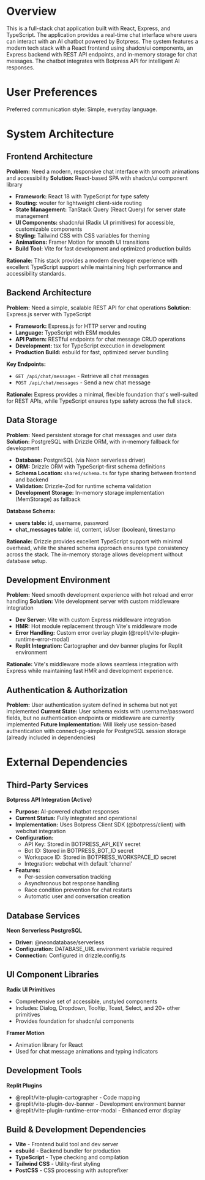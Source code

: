 # Overview

This is a full-stack chat application built with React, Express, and TypeScript. The application provides a real-time chat interface where users can interact with an AI chatbot powered by Botpress. The system features a modern tech stack with a React frontend using shadcn/ui components, an Express backend with REST API endpoints, and in-memory storage for chat messages. The chatbot integrates with Botpress API for intelligent AI responses.

# User Preferences

Preferred communication style: Simple, everyday language.

# System Architecture

## Frontend Architecture

**Problem:** Need a modern, responsive chat interface with smooth animations and accessibility
**Solution:** React-based SPA with shadcn/ui component library
- **Framework:** React 18 with TypeScript for type safety
- **Routing:** wouter for lightweight client-side routing
- **State Management:** TanStack Query (React Query) for server state management
- **UI Components:** shadcn/ui (Radix UI primitives) for accessible, customizable components
- **Styling:** Tailwind CSS with CSS variables for theming
- **Animations:** Framer Motion for smooth UI transitions
- **Build Tool:** Vite for fast development and optimized production builds

**Rationale:** This stack provides a modern developer experience with excellent TypeScript support while maintaining high performance and accessibility standards.

## Backend Architecture

**Problem:** Need a simple, scalable REST API for chat operations
**Solution:** Express.js server with TypeScript
- **Framework:** Express.js for HTTP server and routing
- **Language:** TypeScript with ESM modules
- **API Pattern:** RESTful endpoints for chat message CRUD operations
- **Development:** tsx for TypeScript execution in development
- **Production Build:** esbuild for fast, optimized server bundling

**Key Endpoints:**
- `GET /api/chat/messages` - Retrieve all chat messages
- `POST /api/chat/messages` - Send a new chat message

**Rationale:** Express provides a minimal, flexible foundation that's well-suited for REST APIs, while TypeScript ensures type safety across the full stack.

## Data Storage

**Problem:** Need persistent storage for chat messages and user data
**Solution:** PostgreSQL with Drizzle ORM, with in-memory fallback for development
- **Database:** PostgreSQL (via Neon serverless driver)
- **ORM:** Drizzle ORM with TypeScript-first schema definitions
- **Schema Location:** `shared/schema.ts` for type sharing between frontend and backend
- **Validation:** Drizzle-Zod for runtime schema validation
- **Development Storage:** In-memory storage implementation (MemStorage) as fallback

**Database Schema:**
- **users table:** id, username, password
- **chat_messages table:** id, content, isUser (boolean), timestamp

**Rationale:** Drizzle provides excellent TypeScript support with minimal overhead, while the shared schema approach ensures type consistency across the stack. The in-memory storage allows development without database setup.

## Development Environment

**Problem:** Need smooth development experience with hot reload and error handling
**Solution:** Vite development server with custom middleware integration
- **Dev Server:** Vite with custom Express middleware integration
- **HMR:** Hot module replacement through Vite's middleware mode
- **Error Handling:** Custom error overlay plugin (@replit/vite-plugin-runtime-error-modal)
- **Replit Integration:** Cartographer and dev banner plugins for Replit environment

**Rationale:** Vite's middleware mode allows seamless integration with Express while maintaining fast HMR and development experience.

## Authentication & Authorization

**Problem:** User authentication system defined in schema but not yet implemented
**Current State:** User schema exists with username/password fields, but no authentication endpoints or middleware are currently implemented
**Future Implementation:** Will likely use session-based authentication with connect-pg-simple for PostgreSQL session storage (already included in dependencies)

# External Dependencies

## Third-Party Services

**Botpress API Integration (Active)**
- **Purpose:** AI-powered chatbot responses
- **Current Status:** Fully integrated and operational
- **Implementation:** Uses Botpress Client SDK (@botpress/client) with webchat integration
- **Configuration:**
  - API Key: Stored in BOTPRESS_API_KEY secret
  - Bot ID: Stored in BOTPRESS_BOT_ID secret  
  - Workspace ID: Stored in BOTPRESS_WORKSPACE_ID secret
  - Integration: webchat with default 'channel'
- **Features:** 
  - Per-session conversation tracking
  - Asynchronous bot response handling
  - Race condition prevention for chat restarts
  - Automatic user and conversation creation

## Database Services

**Neon Serverless PostgreSQL**
- **Driver:** @neondatabase/serverless
- **Configuration:** DATABASE_URL environment variable required
- **Connection:** Configured in drizzle.config.ts

## UI Component Libraries

**Radix UI Primitives**
- Comprehensive set of accessible, unstyled components
- Includes: Dialog, Dropdown, Tooltip, Toast, Select, and 20+ other primitives
- Provides foundation for shadcn/ui components

**Framer Motion**
- Animation library for React
- Used for chat message animations and typing indicators

## Development Tools

**Replit Plugins**
- @replit/vite-plugin-cartographer - Code mapping
- @replit/vite-plugin-dev-banner - Development environment banner
- @replit/vite-plugin-runtime-error-modal - Enhanced error display

## Build & Development Dependencies

- **Vite** - Frontend build tool and dev server
- **esbuild** - Backend bundler for production
- **TypeScript** - Type checking and compilation
- **Tailwind CSS** - Utility-first styling
- **PostCSS** - CSS processing with autoprefixer